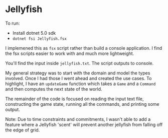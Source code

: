 # Jellyfish

To run:
- Install dotnet 5.0 sdk 
- `dotnet fsi Jellyfish.fsx`

I implemened this as `fsx` script rather than build a console application. I find the fsx scripts easier to work with and much more lightweight.

You'll find the input inside `jellyfish.txt`. The script outputs to console.

My general strategy was to start with the domain and model the types involved. Once I had those I went ahead and created the use cases. To highlight, I have an `updateGame` function which takes a `Game` and a `Command` and then computes the next state of the world. 

The remainder of the code is focused on reading the input text file, constructing the game state, running all the commands, and printing some output.

Note: Due to time constraints and commitments, I wasn't able to add a feature where a Jellyfish 'scent' will prevent another jellyfish from falling off the edge of grid.
